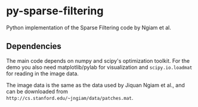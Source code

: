 py-sparse-filtering
===================

Python implementation of the Sparse Filtering code by Ngiam et al.

Dependencies
------------

The main code depends on numpy and scipy's optimization toolkit. For
the demo you also need matplotlib/pylab for visualization and `scipy.io.loadmat`
for reading in the image data.

The image data is the same as the data used by Jiquan Ngiam et al., and can be
downloaded from `http://cs.stanford.edu/~jngiam/data/patches.mat`.


